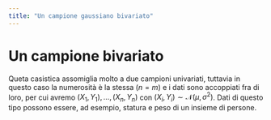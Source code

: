 ```yaml
---
title: "Un campione gaussiano bivariato"
---
```

# Un campione bivariato
Queta casistica assomiglia molto a due campioni univariati, tuttavia in questo caso la numerosità è la stessa ($n = m$) e i dati sono accoppiati fra di loro, per cui avremo $(X_1, Y_1), \ldots, (X_n, Y_n)$ con $(X_i, Y_i) \sim \mathcal{N}(\mu, \sigma^2)$. Dati di questo tipo possono essere, ad esempio, statura e peso di un insieme di persone.